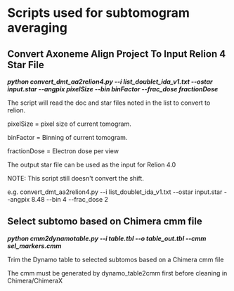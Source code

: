 # Scripts used for subtomogram averaging

## Convert Axoneme Align Project To Input Relion 4 Star File

***python convert_dmt_aa2relion4.py --i list_doublet_ida_v1.txt --ostar input.star --angpix pixelSize --bin binFactor --frac_dose fractionDose***

The script will read the doc and star files noted in the list to convert to relion.

pixelSize = pixel size of current tomogram.

binFactor = Binning of current tomogram.

fractionDose = Electron dose per view


The output star file can be used as the input for Relion 4.0

NOTE: This script still doesn't convert the shift.

e.g. convert_dmt_aa2relion4.py --i list_doublet_ida_v1.txt --ostar input.star --angpix 8.48 --bin 4 --frac_dose 2


## Select subtomo based on Chimera cmm file

***python cmm2dynamotable.py --i table.tbl --o table_out.tbl --cmm sel_markers.cmm***


Trim the Dynamo table to selected subtomos based on a Chimera cmm file

The cmm must be generated by dynamo_table2cmm first before cleaning in Chimera/ChimeraX

